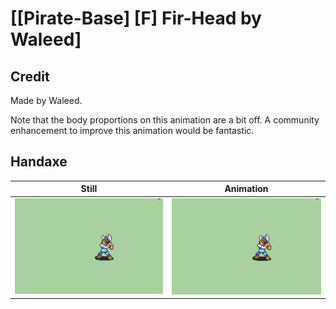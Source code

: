 # [\[Pirate-Base\] \[F\] Fir-Head by Waleed]

## Credit

Made by Waleed.

Note that the body proportions on this animation are a bit off. A community enhancement to improve this animation would be fantastic.
	
## Handaxe

| Still | Animation |
| :---: | :-------: |
| ![Handaxe still](./Handaxe_000.png) | ![Handaxe animation](./Handaxe.gif) |
